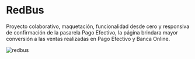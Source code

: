 
# RedBus


Proyecto colaborativo, maquetación, funcionalidad desde cero y responsiva de confirmación de la pasarela Pago Efectivo, la página brindara mayor conversión a las ventas realizadas en Pago Efectivo y Banca Online.

![redbus](https://user-images.githubusercontent.com/32285958/38003425-17add1d2-31fd-11e8-9e53-2324c264690a.PNG)
